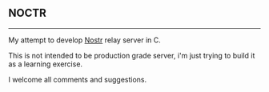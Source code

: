 ## NOCTR
---
My attempt to develop [Nostr](https://github.com/nostr-protocol/nostr) relay server in C.

This is not intended to be production grade server, i'm just trying to build it as a learning exercise.

I welcome all comments and suggestions.
